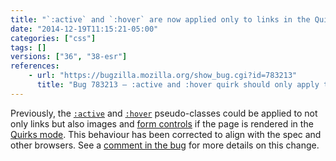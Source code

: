 ```yaml
---
title: "`:active` and `:hover` are now applied only to links in the Quirks mode"
date: "2014-12-19T11:15:21-05:00"
categories: ["css"]
tags: []
versions: ["36", "38-esr"]
references:
    - url: "https://bugzilla.mozilla.org/show_bug.cgi?id=783213"
      title: "Bug 783213 – :active and :hover quirk should only apply to links"
---
```

Previously, the [`:active`](https://developer.mozilla.org/docs/Web/CSS/:active) and [`:hover`](https://developer.mozilla.org/docs/Web/CSS/:hover) pseudo-classes could be applied to not only links but also images and [form controls](https://developer.mozilla.org/docs/Web/Guide/HTML/Forms_in_HTML) if the page is rendered in the [Quirks mode](https://developer.mozilla.org/docs/Mozilla_Quirks_Mode_Behavior). This behaviour has been corrected to align with the spec and other browsers. See a [comment in the bug](https://bugzilla.mozilla.org/show_bug.cgi?id=783213#c31) for more details on this change.

